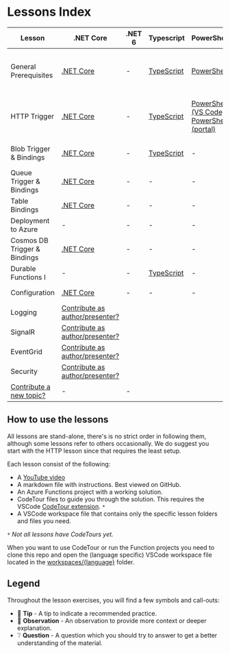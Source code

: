 # Lessons Index

Lesson|.NET Core|.NET 6|Typescript|PowerShell|Python|Agnostic|Contributions by
|-|-|-|-|-|-|-|-
|General Prerequisites|[.NET Core](dotnetcore31/prerequisites/prerequisites-dotnet.md)|-|[TypeScript](typescript/prerequisites/prerequisites-ts.md)|[PowerShell](PowerShell/prerequisites/prerequisites-powershell.md)|[Python](python/prerequisites/prerequisites-python.md)|-|Marc, Gwyneth, Barbara, Christian, Dana
|HTTP Trigger|[.NET Core](dotnetcore31/http/http-lesson-dotnet.md)|-|[TypeScript](typescript/http/http-lesson-ts.md)|[PowerShell (VS Code)](PowerShell/http/http-lesson-powershell.md), [PowerShell (portal)](PowerShell/http/http-lesson-powershell-portal.md)|[Python](python/http/http-lesson-python.md)|-|Marc,Gwyneth, Barbara, Caroline, Christian, Dana
|Blob Trigger & Bindings|[.NET Core](dotnetcore31/blob/blob-lesson-dotnet.md)|-|[TypeScript](typescript/blob/blob-lesson-ts.md)|-|-|-|Marc, Gwyneth, Christian
|Queue Trigger & Bindings|[.NET Core](dotnetcore31/queue/queue-lesson-dotnet.md)|-|-|-|-|-|Marc
|Table Bindings|[.NET Core](dotnetcore31/table/table-lesson-dotnet.md)|-|-|-|-|-|Marc
|Deployment to Azure|-|-|-|-|[Python](python/http/http-lesson-deploy.md)|[Agnostic](deployment/deployment-lesson.md)|Marc, Dana
|Cosmos DB Trigger & Bindings|[.NET Core](dotnetcore31/cosmosdb/cosmosdb-lesson-dotnet.md)|-|-|-|-|Gabriela, Marc
|Durable Functions I |-|-|[TypeScript](typescript/durable-functions/chaining/chaining-lesson-ts.md)|-|-|Christian, Marc
|Configuration|[.NET Core](dotnetcore31/configuration/configuration-lesson-dotnet.md)|-|-|-|-|Stacy, Marc
|Logging|[Contribute as author/presenter?](https://github.com/marcduiker/azure-functions-university/issues/10)
|SignalR|[Contribute as author/presenter?](https://github.com/marcduiker/azure-functions-university/issues/13)
|EventGrid|[Contribute as author/presenter?](https://github.com/marcduiker/azure-functions-university/issues/13)
|Security|[Contribute as author/presenter?](https://github.com/marcduiker/azure-functions-university/issues/6)
|[Contribute a new topic?](https://github.com/marcduiker/azure-functions-university/issues/new?assignees=&labels=content&template=content_request.md&title=Content+Request%3A+%3CTITLE%3E)|-|-


## How to use the lessons

All lessons are stand-alone, there's is no strict order in following them, although some lessons refer to others occasionally.
We do suggest you start with the HTTP lesson since that requires the least setup.

Each lesson consist of the following:

* A [YouTube video](http://bit.ly/az-func-uni-playlist)
* A markdown file with instructions. Best viewed on GitHub.
* An Azure Functions project with a working solution.
* CodeTour files to guide you through the solution. This requires the VSCode [CodeTour extension](https://marketplace.visualstudio.com/items?itemName=vsls-contrib.codetour). `*`
* A VSCode workspace file that contains only the specific lesson folders and files you need.

`*` *Not all lessons have CodeTours yet.*

When you want to use CodeTour or run the Function projects you need to clone this repo and open the (language specific) VSCode workspace file located in the [workspaces/{language}](../workspaces) folder.

## Legend

Throughout the lesson exercises, you will find a few symbols and call-outs:

* 📝 __Tip__ - A tip to indicate a recommended practice.
* 🔎 __Observation__ - An observation to provide more context or deeper explanation.
* ❔ __Question__ - A question which you should try to answer to get a better understanding of the material.
